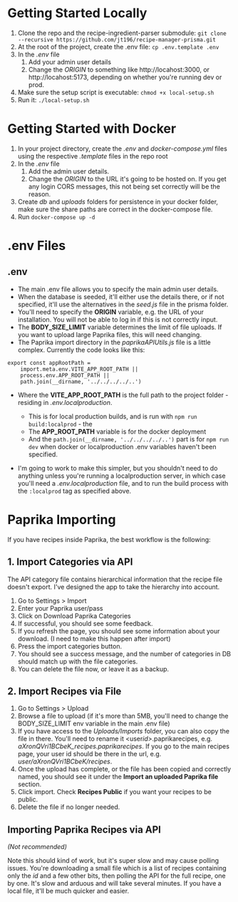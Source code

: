# Getting Started Locally

1. Clone the repo and the recipe-ingredient-parser submodule: `git clone --recursive https://github.com/jt196/recipe-manager-prisma.git`
2. At the root of the project, create the .env file: `cp .env.template .env`
3. In the _.env_ file
   1. Add your admin user details
   2. Change the _ORIGIN_ to something like http://locahost:3000, or http://locahost:5173, depending on whether you're running dev or prod.
4. Make sure the setup script is executable: `chmod +x local-setup.sh`
5. Run it: `./local-setup.sh`

# Getting Started with Docker

1. In your project directory, create the _.env_ and _docker-compose.yml_ files using the respective _.template_ files in the repo root
2. In the _.env_ file
   1. Add the admin user details.
   2. Change the _ORIGIN_ to the URL it's going to be hosted on. If you get any login CORS messages, this not being set correctly will be the reason.
3. Create _db_ and _uploads_ folders for persistence in your docker folder, make sure the share paths are correct in the docker-compose file.
4. Run `docker-compose up -d`

# .env Files

## .env

- The main .env file allows you to specify the main admin user details.
- When the database is seeded, it'll either use the details there, or if not specified, it'll use the alternatives in the _seed.js_ file in the prisma folder.
- You'll need to specify the **ORIGIN** variable, e.g. the URL of your installation. You will not be able to log in if this is not correctly input.
- The **BODY_SIZE_LIMIT** variable determines the limit of file uploads. If you want to upload large Paprika files, this will need changing.
- The Paprika import directory in the _paprikaAPIUtils.js_ file is a little complex. Currently the code looks like this:

```JS
export const appRootPath =
	import.meta.env.VITE_APP_ROOT_PATH ||
	process.env.APP_ROOT_PATH ||
	path.join(__dirname, '../../../../..')
```

- Where the **VITE_APP_ROOT_PATH** is the full path to the project folder - residing in _.env.localproduction_.

  - This is for local production builds, and is run with `npm run build:localprod` - the
  - The **APP_ROOT_PATH** variable is for the docker deployment
  - And the `path.join(__dirname, '../../../../..')` part is for `npm run dev` when docker or localproduction .env variables haven't been specified.

- I'm going to work to make this simpler, but you shouldn't need to do anything unless you're running a localproduction server, in which case you'll need a _.env.localproduction_ file, and to run the build process with the `:localprod` tag as specified above.

# Paprika Importing

If you have recipes inside Paprika, the best workflow is the following:

## 1. Import Categories via API

The API category file contains hierarchical information that the recipe file doesn't export. I've designed the app to take the hierarchy into account.

1. Go to Settings > Import
2. Enter your Paprika user/pass
3. Click on Download Paprika Categories
4. If successful, you should see some feedback.
5. If you refresh the page, you should see some information about your download. (I need to make this happen after import)
6. Press the import categories button.
7. You should see a success message, and the number of categories in DB should match up with the file categories.
8. You can delete the file now, or leave it as a backup.

## 2. Import Recipes via File

1. Go to Settings > Upload
2. Browse a file to upload (if it's more than 5MB, you'll need to change the BODY_SIZE_LIMIT env variable in the main .env file)
3. If you have access to the _Uploads/Imports_ folder, you can also copy the file in there. You'll need to rename it <user*id>*<myfile>.paprikarecipes, e.g. _aXronQVri1BCbeK_recipes.paprikarecipes_. If you go to the main recipes page, your user id should be there in the url, e.g. _user/aXronQVri1BCbeK/recipes_.
4. Once the upload has complete, or the file has been copied and correctly named, you should see it under the **Import an uploaded Paprika file** section.
5. Click import. Check **Recipes Public** if you want your recipes to be public.
6. Delete the file if no longer needed.

## Importing Paprika Recipes via API

_(Not recommended)_

Note this should kind of work, but it's super slow and may cause polling issues. You're downloading a small file which is a list of recipes containing only the _id_ and a few other bits, then polling the API for the full recipe, one by one. It's slow and arduous and will take several minutes. If you have a local file, it'll be much quicker and easier.
